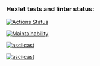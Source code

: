 ### Hexlet tests and linter status:

[![Actions Status](https://github.com/19AnastasiaTsareva20/frontend-project-44/workflows/hexlet-check/badge.svg)](https://github.com/19AnastasiaTsareva20/frontend-project-44/actions)

[![Maintainability](https://api.codeclimate.com/v1/badges/b0436fc04d34c73ed21b/maintainability)](https://codeclimate.com/github/19AnastasiaTsareva20/frontend-project-44/maintainability)

[![asciicast](https://asciinema.org/a/1X1zGkpwe6gZoJ5N2rE6ooP5F.svg)](https://asciinema.org/a/1X1zGkpwe6gZoJ5N2rE6ooP5F)

[![asciicast](https://asciinema.org/a/EFAPnnG6jIRSx3j5mTAoMelvD.svg)](https://asciinema.org/a/EFAPnnG6jIRSx3j5mTAoMelvD)
